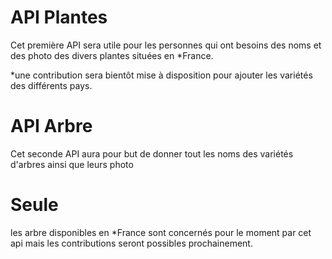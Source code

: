 # API Plantes

Cet première API sera utile
pour les personnes qui ont
besoins des noms et des photo
des divers plantes situées en *France.

*une contribution sera 
bientôt mise à disposition pour
ajouter les variétés des
différents pays.

# API Arbre

Cet seconde API aura pour
but de donner tout les noms des variétés
d'arbres ainsi que leurs photo 

<h1>Seule</h1> les arbre disponibles en *France
sont concernés pour 
le moment par cet api mais les 
contributions seront possibles prochainement.
